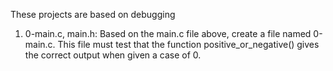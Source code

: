 These projects are based on debugging

1. 0-main.c, main.h: Based on the main.c file above, create a file named 0-main.c.
This file must test that the function positive_or_negative() gives the correct
output when given a case of 0.
